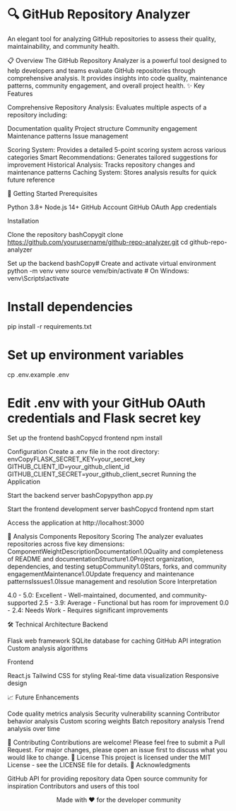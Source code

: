 # 🔍 GitHub Repository Analyzer

An elegant tool for analyzing GitHub repositories to assess their quality, maintainability, and community health.

📋 Overview
The GitHub Repository Analyzer is a powerful tool designed to help developers and teams evaluate GitHub repositories through comprehensive analysis. It provides insights into code quality, maintenance patterns, community engagement, and overall project health.
✨ Key Features

Comprehensive Repository Analysis: Evaluates multiple aspects of a repository including:

Documentation quality
Project structure
Community engagement
Maintenance patterns
Issue management


Scoring System: Provides a detailed 5-point scoring system across various categories
Smart Recommendations: Generates tailored suggestions for improvement
Historical Analysis: Tracks repository changes and maintenance patterns
Caching System: Stores analysis results for quick future reference

🚀 Getting Started
Prerequisites

Python 3.8+
Node.js 14+
GitHub Account
GitHub OAuth App credentials

Installation

Clone the repository
bashCopygit clone https://github.com/yourusername/github-repo-analyzer.git
cd github-repo-analyzer

Set up the backend
bashCopy# Create and activate virtual environment
python -m venv venv
source venv/bin/activate  # On Windows: venv\Scripts\activate

# Install dependencies
pip install -r requirements.txt

# Set up environment variables
cp .env.example .env
# Edit .env with your GitHub OAuth credentials and Flask secret key

Set up the frontend
bashCopycd frontend
npm install


Configuration
Create a .env file in the root directory:
envCopyFLASK_SECRET_KEY=your_secret_key
GITHUB_CLIENT_ID=your_github_client_id
GITHUB_CLIENT_SECRET=your_github_client_secret
Running the Application

Start the backend server
bashCopypython app.py

Start the frontend development server
bashCopycd frontend
npm start

Access the application at http://localhost:3000

🔬 Analysis Components
Repository Scoring
The analyzer evaluates repositories across five key dimensions:
ComponentWeightDescriptionDocumentation1.0Quality and completeness of README and documentationStructure1.0Project organization, dependencies, and testing setupCommunity1.0Stars, forks, and community engagementMaintenance1.0Update frequency and maintenance patternsIssues1.0Issue management and resolution
Score Interpretation

4.0 - 5.0: Excellent - Well-maintained, documented, and community-supported
2.5 - 3.9: Average - Functional but has room for improvement
0.0 - 2.4: Needs Work - Requires significant improvements

🛠 Technical Architecture
Backend

Flask web framework
SQLite database for caching
GitHub API integration
Custom analysis algorithms

Frontend

React.js
Tailwind CSS for styling
Real-time data visualization
Responsive design

📈 Future Enhancements

 Code quality metrics analysis
 Security vulnerability scanning
 Contributor behavior analysis
 Custom scoring weights
 Batch repository analysis
 Trend analysis over time

🤝 Contributing
Contributions are welcome! Please feel free to submit a Pull Request. For major changes, please open an issue first to discuss what you would like to change.
📄 License
This project is licensed under the MIT License - see the LICENSE file for details.
🙏 Acknowledgments

GitHub API for providing repository data
Open source community for inspiration
Contributors and users of this tool


<p align="center">Made with ❤️ for the developer community</p>
